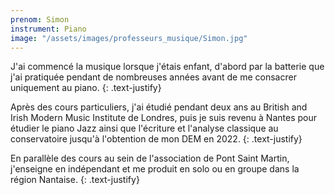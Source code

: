 ```yaml
---
prenom: Simon
instrument: Piano
image: "/assets/images/professeurs_musique/Simon.jpg"
---
```


J'ai commencé la musique lorsque j'étais enfant, d'abord par la batterie que j'ai pratiquée pendant de nombreuses années avant de me consacrer uniquement au piano.
{: .text-justify}

Après des cours particuliers, j'ai étudié pendant deux ans au British and Irish Modern Music Institute de Londres, puis je suis revenu à Nantes pour étudier le piano Jazz ainsi que l'écriture et l'analyse classique au conservatoire jusqu'à l'obtention de mon DEM en 2022.
{: .text-justify}

En parallèle des cours au sein de l'association de Pont Saint Martin, j'enseigne en indépendant et me produit en solo ou en groupe dans la région Nantaise.
{: .text-justify}
